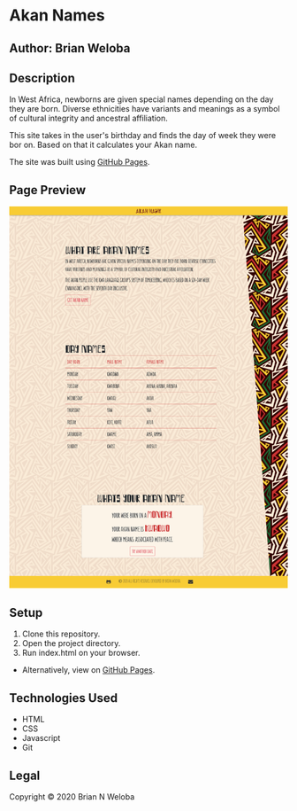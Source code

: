# Akan Names

## **Author**: Brian Weloba

## Description

In West Africa, newborns are given special names depending on the day they are born. Diverse ethnicities have variants and meanings as a symbol of cultural integrity and ancestral affiliation.

This site takes in the user's birthday and finds the day of week they were bor on. Based on that it calculates your Akan name.

The site was built using [GitHub Pages](htps://pages.github.com/).

## Page Preview

![alt screenshot](img/screenshot.png)

## Setup

 1. Clone this repository.
 2. Open the project directory.
 3. Run index.html on your browser.

- Alternatively, view on [GitHub Pages](https://brian-weloba.github.io/Portfolio-landing-page/).

## Technologies Used

- HTML
- CSS
- Javascript
- Git

## Legal

 Copyright &copy; 2020 Brian N Weloba

